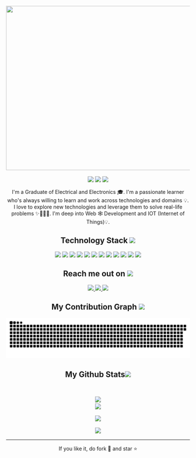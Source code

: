 <p align="center">
 
</p align="center">
<img src="https://github.com/Akhilkumar272002/Akhilkumar272002/blob/main/images/headerImg.png" width="1000" height="450"/>

<p align="center">
 
 <img src="https://badges.pufler.dev/visits/Akhilkumar272002/Akhilkumar272002"/> 
 <!-- <img src="https://badges.pufler.dev/years/Akhilkumar272002"/> -->
 <img src="https://badges.pufler.dev/repos/Akhilkumar272002"/>
 <img src="https://badges.pufler.dev/commits/monthly/Akhilkumar272002" />

</p>

 <p align="center">
  I'm a Graduate of Electrical and Electronics 🎓. I'm a passionate learner who's always willing to learn and work across technologies and domains 💡. I love to explore new technologies and leverage them to solve real-life problems ✨👨🏻‍💻. I'm deep into Web 🕸 Development and IOT (Internet of Things)💡.
</p>   

<h2 align="center">Technology Stack <img src="https://github.com/Akhilkumar272002/akhilkumarstats/blob/main/images/laptop.gif" width="50"></h2>

<p align="center">
 <img src="https://img.shields.io/badge/python-00599C?style=flat-square&logo=c&logoColor=white"/>
<img src="https://img.shields.io/badge/-HTML5-E34F26?style=flat-square&logo=html5&logoColor=white"/>
<img src="https://img.shields.io/badge/-CSS3-1572B6?style=flat-square&logo=css3"/>
<img src="https://img.shields.io/badge/-Bootstrap-563D7C?style=flat-square&logo=bootstrap&logoColor=white"/>
<img src="https://img.shields.io/badge/-netlify-430098?style=flat-square&logo=netlify"/>
<img src="https://img.shields.io/badge/-JavaScript-black?style=flat-square&logo=javascript"/>
<img src="https://img.shields.io/badge/-Nodejs-black?style=flat-square&logo=Node.js"/>
<img src="https://img.shields.io/badge/-React-black?style=flat-square&logo=react"/>
<img src="https://img.shields.io/badge/-MongoDB-black?style=flat-square&logo=mongodb"/>
<img src="https://img.shields.io/badge/-MySQL-E34F26?style=flat-square&logo=mysql&logoColor=white"/>
<img src="https://img.shields.io/badge/-Git-black?style=flat-square&logo=git"/>
<img src="https://img.shields.io/badge/-GitHub-black?style=flat-square&logo=github"/>
</p>

<h2 align="center">Reach me out on <img src="https://media0.giphy.com/media/jqNPzdTTxQfOgOqpO4/source.gif" width="50"></h2>

<p align="center">
<a href="mailto: akhilkumar272002@gmail.com">
 <img src="https://img.shields.io/badge/-Akhilkumar-c14438?style=flat-square&logo=Gmail&logoColor=white&link=mailto:akhilkumar272002@gmail.com"/>
</a>
<a href="https://www.linkedin.com/in/s-t-akhil-kumar/">
 <img src="https://img.shields.io/badge/-Akhilkumar-blue?style=flat-square&logo=Linkedin&logoColor=white&link=https://www.linkedin.com/in/s-t-akhil-kumar"/>
</a>
 <a href="https://twitter.com">
 <img src="https://img.shields.io/badge/-Akhilkumar-blue?style=flat-square&logo=twitter&logoColor=white&link=https://twitter.com"/>
</a>
</p>


<h2 align="center">
  My Contribution Graph <img src="https://media.giphy.com/media/xUA7aZeLE2e0P7Znz2/giphy.gif" width="45" >
</h2>
<p align="center">
  <img src="https://github.com/Akhilkumar272002/akhilkumarstats/blob/output/github-contribution-grid-snake.svg" alt="snake"></center>
</p>

<h2 align="center">
  My Github Stats<img src="https://media.giphy.com/media/VgCDAzcKvsR6OM0uWg/giphy.gif" width="50">
</h2>
 
<br>

<p align = "center">
  <img  src = "https://github-readme-stats.vercel.app/api?username=Akhilkumar272002&show_icons=true&theme=radical&line_height=27"><br>
  <img src = "https://github-readme-stats.vercel.app/api/top-langs/?username=Akhilkumar272002&hide=java,shaderlab,kotlin,hlsl&theme=radical">
</p>

<p align = "center">
 <img  src="https://github-readme-streak-stats.herokuapp.com/?user=Akhilkumar272002&show_icons=true&locale=en&layout=compact&theme=radical&line_height=0" />
</p> 

<p align = "center">
 <img src="https://activity-graph.herokuapp.com/graph?username=Akhilkumar272002&theme=redical">
</p> 
<hr>
<p align="center">If you like it, do fork 🍴 and star ⭐</p>
